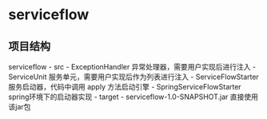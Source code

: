 # serviceflow

## 项目结构

serviceflow
	- src
		- ExceptionHandler 异常处理器，需要用户实现后进行注入
		- ServiceUnit 服务单元，需要用户实现后作为列表进行注入
		- ServiceFlowStarter 服务启动器，代码中调用 apply 方法启动引擎
			- SpringServiceFlowStarter spring环境下的启动器实现
	- target
		- serviceflow-1.0-SNAPSHOT.jar 直接使用该jar包
